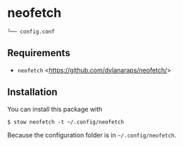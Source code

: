 # neofetch

    └── config.conf

## Requirements
- `neofetch` <<https://github.com/dylanaraps/neofetch/>>

## Installation
You can install this package with

    $ stow neofetch -t ~/.config/neofetch

Because the configuration folder is in `~/.config/neofetch`.
